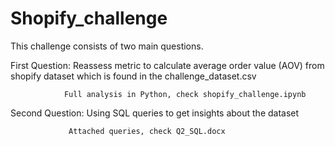 # Shopify_challenge
This challenge consists of two main questions. 

First Question: Reassess metric to calculate average order value (AOV) from shopify dataset which is found in the challenge_dataset.csv

                Full analysis in Python, check shopify_challenge.ipynb
                
                                
Second Question: Using SQL queries to get insights about the dataset

                 Attached queries, check Q2_SQL.docx
